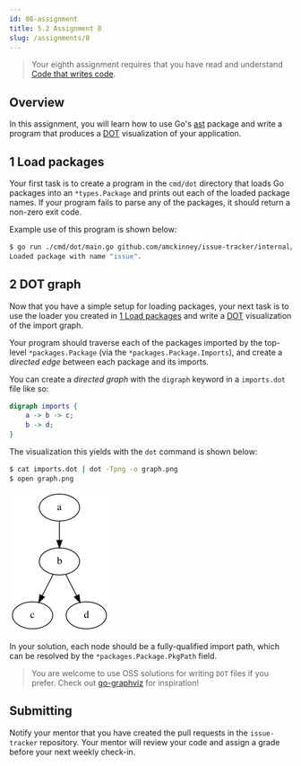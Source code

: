 ```yaml
---
id: 08-assignment
title: 5.2 Assignment 8
slug: /assignments/8
---
```


> Your eighth assignment requires that you have read and understand
> [Code that writes code](./08-lesson.md).

## Overview

In this assignment, you will learn how to use Go's [ast][1] package and
write a program that produces a [DOT][2] visualization of your application.

  [1]: https://golang.org/pkg/go/ast
  [2]: https://graphviz.org/doc/info/lang.html

## 1 Load packages

Your first task is to create a program in the `cmd/dot` directory that loads
Go packages into an `*types.Package` and prints out each of the loaded package
names. If your program fails to parse any of the packages, it should return
a non-zero exit code.

Example use of this program is shown below:

```sh
$ go run ./cmd/dot/main.go github.com/amckinney/issue-tracker/internal/controller/issue
Loaded package with name "issue".
```

## 2 DOT graph

Now that you have a simple setup for loading packages, your next task is to use
the loader you created in [1 Load packages](#1-load-packages) and write a [DOT][2]
visualization of the import graph.

Your program should traverse each of the packages imported by the top-level
`*packages.Package` (via the `*packages.Package.Imports`), and create a *directed
edge* between each package and its imports.

You can create a *directed graph* with the `digraph` keyword in a `imports.dot` file
like so:

```dot
digraph imports {
    a -> b -> c;
    b -> d;
}
```

The visualization this yields with the `dot` command is shown below:

```sh
$ cat imports.dot | dot -Tpng -o graph.png
$ open graph.png
```

  ![image](./../static/img/graph.png)

In your solution, each node should be a fully-qualified import path, which can be
resolved by the `*packages.Package.PkgPath` field.

> You are welcome to use OSS solutions for writing `DOT` files if you prefer.
> Check out [go-graphviz][3] for inspiration!

  [3]: https://github.com/goccy/go-graphviz

## Submitting

Notify your mentor that you have created the pull requests in the `issue-tracker`
repository. Your mentor will review your code and assign a grade before your next
weekly check-in.
